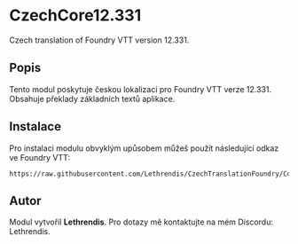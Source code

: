 
# CzechCore12.331

Czech translation of Foundry VTT version 12.331.

## Popis
Tento modul poskytuje českou lokalizaci pro Foundry VTT verze 12.331. Obsahuje překlady základních textů aplikace.

## Instalace
Pro instalaci modulu obvyklým upůsobem můžeš použít následující odkaz ve Foundry VTT:

```
https://raw.githubusercontent.com/Lethrendis/CzechTranslationFoundry/Core12/module.json
```

## Autor
Modul vytvořil **Lethrendis**. Pro dotazy mě kontaktujte na mém Discordu: Lethrendis.
